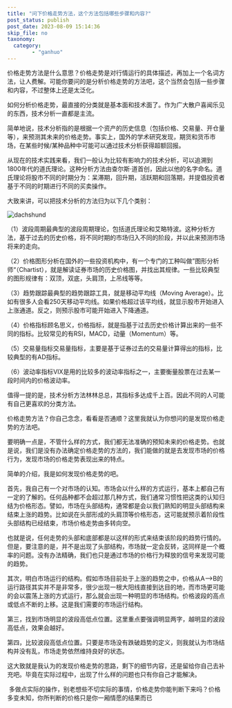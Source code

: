 ```yaml
---
title: "问下价格走势方法，这个方法包括哪些步骤和内容?"
post_status: publish
post_date: 2023-08-09 15:14:36
skip_file: no
taxonomy:
  category:
        - "ganhuo"
---
```


价格走势方法是什么意思？价格走势是对行情运行的具体描述，再加上一个名词方法，让人费解。可能你要问的是分析价格走势的方法吧，这个当然会包括一些步骤和内容，不过整体上还是太泛化。

如何分析价格走势，最直接的分类就是基本面和技术面了。作为广大散户喜闻乐见的东西，技术分析一直都是主流。

简单地说，技术分析指的是根据一个资产的历史信息（包括价格、交易量、开仓量等），来预测其未来的价格走势。事实上，国外的学术研究发现，期货和货币市场，在某些时候/某种品种中可能可以通过技术分析获得超额回报。

从现在的技术实践来看，我们一般认为比较有影响力的技术分析，可以追溯到1800年代的道氏理论。这种分析方法由查尔斯·道首创，因此以他的名字命名。道氏理论将股市不同的时期分为：呆滞期，回升期，活跃期和回落期，并提倡投资者基于不同的时期进行不同的买卖操作。

大致来讲，可以把技术分析的方法归为以下几个类别：

![dachshund](https://cdn.fendou.la/funstoutiao/2020/12/150113886.jpg "301.jpg")

（1）波段周期最典型的波段周期理论，包括道氏理论和艾略特波。这种分析方法，基于过去的历史价格，将不同时期的市场归入不同的阶段，并以此来预测市场将来的走向。

（2）价格图形分析在国外的一些投资机构中，有一个专门的工种叫做”图形分析师“（Chartist），就是解读证券市场的历史价格图，并找出其规律。一些比较典型的图形规律有：双顶，双底，头肩顶，上吊线等等。

（3）趋势跟踪最典型的趋势跟踪工具，就是移动平均线（Moving Average）。比如有很多人会看250天移动平均线。如果价格超过该平均线，就显示股市开始进入上涨通道。反之，则预示股市可能开始进入下降通道。

（4）价格指标顾名思义，价格指标，就是指基于过去历史价格计算出来的一些不同的指标。比较常见的有RSI，MACD，动量（Momentum）等。

（5）交易量指标交易量指标，主要是基于证券过去的交易量计算得出的指标，比较典型的有AD指标。

（6）波动率指标VIX是用的比较多的波动率指标之一，主要衡量股票在过去某一段时间内的价格波动率。

值得一提的是，技术分析方法林林总总，其指标多达成千上百。因此不同的人可能有自己更喜欢的分类方法。

价格走势方法？你自己念念，看看是否通顺？这里我就认为你想问的是发现价格走势的方法吧。

要明确一点是，不管什么样的方式，我们都无法准确的预知未来的价格走势。也就是说，我们是没有办法确定价格走势的方法的，我们能做的就是去发现市场的价格行为，发现市场的价格走势表现出来的特点。

简单的介绍，我是如何发现价格走势的吧。

首先，我自己有一个对市场的认知。市场会以什么样的方式运行，基本上都自己有一定的了解的。任何品种都不会超过那几种方式，我们通常习惯性把这类的认知归结为价格形态。譬如，市场在头部结构，通常都是会以我们熟知的明显头部结构来结束上涨的趋势。比如说在头部形成的头肩顶等价格形态，这可能就预示着阶段性头部结构已经结束，市场价格走势由多转向空。

也就是说，任何走势的头部和底部都是以这样的形式来结束该阶段的趋势行情的。但是，要注意的是，并不是出现了头部结构，市场就一定会反转，这同样是一个概率的问题。没有办法精确，我们也只是通过市场的价格行为释放的信号来发现可能的趋势。

其次，明白市场运行的结构。假如市场目前处于上涨的趋势之中，价格从A-->B的运行路径其实并不是非常多，很少出现一根大阳线直接到达目的地，而市场更可能的会以震荡上涨的方式运行，那么就会出现一种明显的市场结构。价格波段的高点或低点不断的上移。这是我们需要的市场运行结构。

第三，找到市场明显的波段高低点位置。这里重点要强调明显两字，越明显的波段高低点，效果会越好。

第四，比较波段高低点位置。只要是市场没有跌破趋势的定义，则我就认为市场结构并没有乱，市场走势依然维持良好的状态。

这大致就是我认为的发现价格走势的思路，剩下的细节内容，还是留给你自己去补充吧。毕竟在实际过程中，出现了什么样的问题也只有你自己才能解决。

 多做点实际的操作，别老想些不切实际的事情，价格走势你能判断下来吗？价格多变未知，你所判断的价格只是你一厢情愿的结果而已
